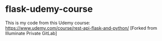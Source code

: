 # flask-udemy-course
This is my code from this Udemy course: https://www.udemy.com/course/rest-api-flask-and-python/ [Forked from Illuminate Private GitLab]

